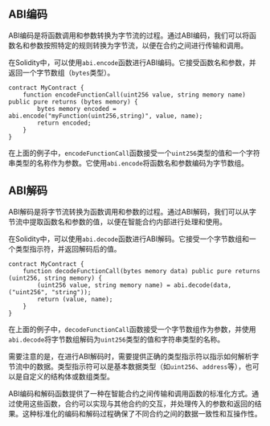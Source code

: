 ﻿## ABI编码

ABI编码是将函数调用和参数转换为字节流的过程。通过ABI编码，我们可以将函数名和参数按照特定的规则转换为字节流，以便在合约之间进行传输和调用。

在Solidity中，可以使用`abi.encode`函数进行ABI编码。它接受函数名和参数，并返回一个字节数组（`bytes`类型）。

```solidity
contract MyContract {
    function encodeFunctionCall(uint256 value, string memory name) public pure returns (bytes memory) {
        bytes memory encoded = abi.encode("myFunction(uint256,string)", value, name);
        return encoded;
    }
}
```

在上面的例子中，`encodeFunctionCall`函数接受一个`uint256`类型的值和一个字符串类型的名称作为参数。它使用`abi.encode`将函数名和参数编码为字节数组。

## ABI解码

ABI解码是将字节流转换为函数调用和参数的过程。通过ABI解码，我们可以从字节流中提取函数名和参数的值，以便在智能合约内部进行处理和使用。

在Solidity中，可以使用`abi.decode`函数进行ABI解码。它接受一个字节数组和一个类型指示符，并返回解码后的值。

```solidity
contract MyContract {
    function decodeFunctionCall(bytes memory data) public pure returns (uint256, string memory) {
        (uint256 value, string memory name) = abi.decode(data, ("uint256", "string"));
        return (value, name);
    }
}
```

在上面的例子中，`decodeFunctionCall`函数接受一个字节数组作为参数，并使用`abi.decode`将字节数组解码为`uint256`类型的值和字符串类型的名称。

需要注意的是，在进行ABI解码时，需要提供正确的类型指示符以指示如何解析字节流中的数据。类型指示符可以是基本数据类型（如`uint256`、`address`等），也可以是自定义的结构体或数组类型。

ABI编码和解码函数提供了一种在智能合约之间传输和调用函数的标准化方式。通过使用这些函数，合约可以实现与其他合约的交互，并处理传入的参数和返回的结果。这种标准化的编码和解码过程确保了不同合约之间的数据一致性和互操作性。
